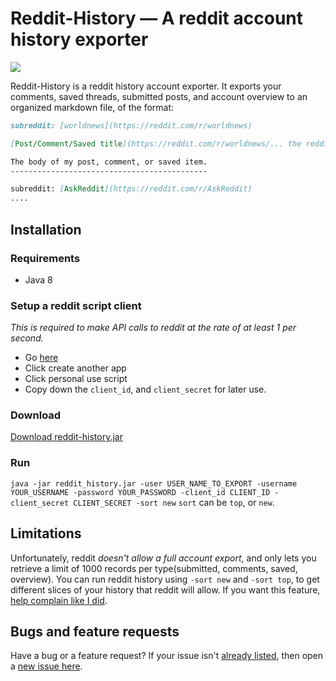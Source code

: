 Reddit-History &mdash; A reddit account history exporter
========================================================
![](http://img.shields.io/version/0.0.2.png?color=green)

Reddit-History is a reddit history account exporter. It exports your comments, saved threads, submitted posts, and account overview to an organized markdown file, of the format:
```md
subreddit: [worldnews](https://reddit.com/r/worldnews)

[Post/Comment/Saved title](https://reddit.com/r/worldnews/... the reddit link)

The body of my post, comment, or saved item.
--------------------------------------------

subreddit: [AskReddit](https://reddit.com/r/AskReddit)
....
```

## Installation

### Requirements
- Java 8

### Setup a reddit script client

*This is required to make API calls to reddit at the rate of at least 1 per second.*

- Go [here](https://www.reddit.com/prefs/apps)
- Click create another app
- Click personal use script
- Copy down the `client_id`, and `client_secret` for later use.


### Download
[Download reddit-history.jar](https://github.com/tchoulihan/reddit-history/releases/download/0.0.2/reddit-history.jar)

### Run 

`java -jar reddit_history.jar -user USER_NAME_TO_EXPORT -username YOUR_USERNAME -password YOUR_PASSWORD -client_id CLIENT_ID -client_secret CLIENT_SECRET -sort new`
`sort` can be `top`, or `new`. 

## Limitations

Unfortunately, reddit *doesn't allow a full account export*, and only lets you retrieve a limit of 1000 records per type(submitted, comments, saved, overview). You can run reddit history using `-sort new` and `-sort top`, to get different slices of your history that reddit will allow. If you want this feature, [help complain like I did](https://github.com/reddit/reddit/issues/1680#issuecomment-243936909). 

## Bugs and feature requests
Have a bug or a feature request? If your issue isn't [already listed](https://github.com/tchoulihan/reddit-history/issues/), then open a [new issue here](https://github.com/tchoulihan/reddit-history/issues/new).
